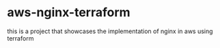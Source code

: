# aws-nginx-terraform
this is a project that showcases the implementation of nginx in aws using terraform
